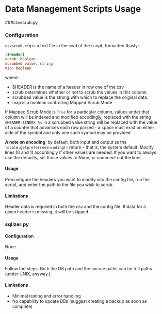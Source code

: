 # Data Management Scripts Usage

###csvscrub.py
### Configuration
`csvscrub.cfg` is a text file in the cwd of the script, formatted thusly:
```INI
[$Header]
scrub: boolean
scrubbed value: string
map: boolean
```
where:
- $HEADER is the name of a header in row one of the csv
- scrub determines whether or not to scrub the values in this column.
- scrubbed value is the strong with which to replace the original data.
- map is a boolean controlling Mapped Scrub Mode

If Mapped Scrub Mode is `True` for a particular column, values under that column will be indexed and modified accodingly, replaced with the string `$HEADER-$INDEX`. `%s` in a scrubbed value string will be replaced with the value of a counter that advances each row parsed - a space must exist on either side of the symbol and only one such symbol may be provided

**A note on encoding**: by default, both input and output as the `locale.getpreferredencoding()` return - that is, the system default. Modify lines 10 and 11 accordingly if other values are needed. If you want to always use the defaults, set those values to None, or comment out the lines. 


#### Usage
Preconfigure the headers you want to modify into the config file, run the script, and enter the path to the file you wish to scrub.

#### Limitations
Header data is required in both the csv and the config file. If data for a given header is missing, it will be skipped.


### sqlizer.py
#### Configuration
None.

#### Usage
Follow the steps. Both the DB path and the source paths can be full paths (under UNIX, anyway.)

#### Limitations
- Minimal testing and error handling
- No capability to update DBs (suggest creating a backup as soon as complete)